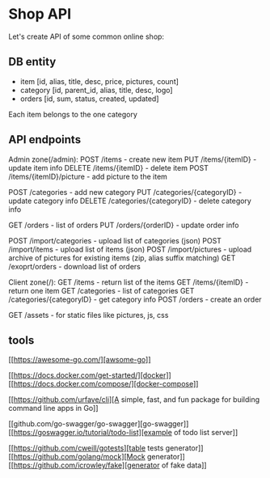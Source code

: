 # Shop API

Let's create API of some common online shop:

## DB entity

- item [id, alias, title, desc, price, pictures, count]
- category [id, parent_id, alias, title, desc, logo]
- orders [id, sum, status, created, updated]

Each item belongs to the one category

## API endpoints

Admin zone(/admin):
POST /items - create new item
PUT /items/{itemID} - update item info
DELETE /items/{itemID} - delete item
POST /items/{itemID}/picture - add picture to the item

POST /categories - add new category
PUT /categories/{categoryID} - update category info
DELETE /categories/{categoryID} - delete category info

GET /orders - list of orders
PUT /orders/{orderID} - update order info

POST /import/categories - upload list of categories (json)
POST /import/items - upload list of items (json)
POST /import/pictures - upload archive of pictures for existing items (zip, alias suffix matching)
GET /exoprt/orders - download list of orders

Client zone(/):
GET /items - return list of the items
GET /items/{itemID} - return one item
GET /categories - list of categories
GET /categories/{categoryID} - get category info
POST /orders - create an order

GET /assets - for static files like pictures, js, css

## tools

[[https://awesome-go.com/][awsome-go]]

[[https://docs.docker.com/get-started/][docker]]
[[https://docs.docker.com/compose/][docker-compose]]

[[https://github.com/urfave/cli][A simple, fast, and fun package for building command line apps in Go]]

[[github.com/go-swagger/go-swagger][go-swagger]]
[[https://goswagger.io/tutorial/todo-list][example of todo list server]]

[[https://github.com/cweill/gotests][table tests generator]]
[[https://github.com/golang/mock][Mock generator]]
[[https://github.com/icrowley/fake][generator of fake data]]

